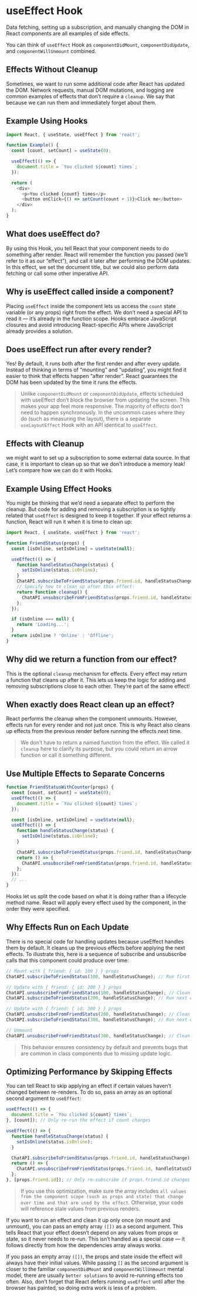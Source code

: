 # useEffect Hook

Data fetching, setting up a subscription, and manually changing the DOM in React components are all examples of side effects.

You can think of `useEffect` Hook as `componentDidMount`, `componentDidUpdate`, and `componentWillUnmount` combined.

## Effects Without Cleanup

Sometimes, we want to run some additional code after React has updated the DOM. Network requests, manual DOM mutations, and logging are common examples of effects that don’t require a `cleanup`. We say that because we can run them and immediately forget about them.

## Example Using Hooks

```js
import React, { useState, useEffect } from 'react';

function Example() {
  const [count, setCount] = useState(0);

  useEffect(() => {
    document.title = `You clicked ${count} times`;
  });

  return (
    <div>
      <p>You clicked {count} times</p>
      <button onClick={() => setCount(count + 1)}>Click me</button>
    </div>
  );
}
```

## What does useEffect do?

By using this Hook, you tell React that your component needs to do something after render. React will remember the function you passed (we’ll refer to it as our “effect”), and call it later after performing the DOM updates. In this effect, we set the document title, but we could also perform data fetching or call some other imperative API.

## Why is useEffect called inside a component?

Placing `useEffect` inside the component lets us access the `count` state variable (or any props) right from the effect. We don’t need a special API to read it — it’s already in the function scope. Hooks embrace JavaScript closures and avoid introducing React-specific APIs where JavaScript already provides a solution.

## Does useEffect run after every render?

Yes! By default, it runs both after the first render and after every update. Instead of thinking in terms of “mounting” and “updating”, you might find it easier to think that effects happen “after render”. React guarantees the DOM has been updated by the time it runs the effects.

> Unlike `componentDidMount` or `componentDidUpdate`, effects scheduled with useEffect don’t block the browser from updating the screen. This makes your app feel more responsive. The majority of effects don’t need to happen synchronously. In the uncommon cases where they do (such as measuring the layout), there is a separate `useLayoutEffect` Hook with an API identical to `useEffect`.

## Effects with Cleanup

we might want to set up a subscription to some external data source. In that case, it is important to clean up so that we don’t introduce a memory leak! Let’s compare how we can do it with Hooks.

## Example Using Effect Hooks

You might be thinking that we’d need a separate effect to perform the cleanup. But code for adding and removing a subscription is so tightly related that `useEffect` is designed to keep it together. If your effect returns a function, React will run it when it is time to clean up:

```js
import React, { useState, useEffect } from 'react';

function FriendStatus(props) {
  const [isOnline, setIsOnline] = useState(null);

  useEffect(() => {
    function handleStatusChange(status) {
      setIsOnline(status.isOnline);
    }
    ChatAPI.subscribeToFriendStatus(props.friend.id, handleStatusChange);
    // Specify how to clean up after this effect:
    return function cleanup() {
      ChatAPI.unsubscribeFromFriendStatus(props.friend.id, handleStatusChange);
    };
  });

  if (isOnline === null) {
    return 'Loading...';
  }
  return isOnline ? 'Online' : 'Offline';
}
```

## Why did we return a function from our effect?

This is the optional `cleanup` mechanism for effects. Every effect may return a function that cleans up after it. This lets us keep the logic for adding and removing subscriptions close to each other. They’re part of the same effect!

## When exactly does React clean up an effect?

React performs the cleanup when the component unmounts. However, effects run for every render and not just once. This is why React also cleans up effects from the previous render before running the effects next time.

> We don’t have to return a named function from the effect. We called it `cleanup` here to clarify its purpose, but you could return an arrow function or call it something different.

## Use Multiple Effects to Separate Concerns

```js
function FriendStatusWithCounter(props) {
  const [count, setCount] = useState(0);
  useEffect(() => {
    document.title = `You clicked ${count} times`;
  });

  const [isOnline, setIsOnline] = useState(null);
  useEffect(() => {
    function handleStatusChange(status) {
      setIsOnline(status.isOnline);
    }

    ChatAPI.subscribeToFriendStatus(props.friend.id, handleStatusChange);
    return () => {
      ChatAPI.unsubscribeFromFriendStatus(props.friend.id, handleStatusChange);
    };
  });
  // ...
}
```

Hooks let us split the code based on what it is doing rather than a lifecycle method name. React will apply every effect used by the component, in the order they were specified.

## Why Effects Run on Each Update

There is no special code for handling updates because useEffect handles them by default. It cleans up the previous effects before applying the next effects. To illustrate this, here is a sequence of subscribe and unsubscribe calls that this component could produce over time:

```js
// Mount with { friend: { id: 100 } } props
ChatAPI.subscribeToFriendStatus(100, handleStatusChange); // Run first effect

// Update with { friend: { id: 200 } } props
ChatAPI.unsubscribeFromFriendStatus(100, handleStatusChange); // Clean up previous effect
ChatAPI.subscribeToFriendStatus(200, handleStatusChange); // Run next effect

// Update with { friend: { id: 300 } } props
ChatAPI.unsubscribeFromFriendStatus(200, handleStatusChange); // Clean up previous effect
ChatAPI.subscribeToFriendStatus(300, handleStatusChange); // Run next effect

// Unmount
ChatAPI.unsubscribeFromFriendStatus(300, handleStatusChange); // Clean up last effect
```

> This behavior ensures consistency by default and prevents bugs that are common in class components due to missing update logic.

## Optimizing Performance by Skipping Effects

You can tell React to skip applying an effect if certain values haven’t changed between re-renders. To do so, pass an array as an optional second argument to `useEffect`:

```js
useEffect(() => {
  document.title = `You clicked ${count} times`;
}, [count]); // Only re-run the effect if count changes
```

```js
useEffect(() => {
  function handleStatusChange(status) {
    setIsOnline(status.isOnline);
  }

  ChatAPI.subscribeToFriendStatus(props.friend.id, handleStatusChange);
  return () => {
    ChatAPI.unsubscribeFromFriendStatus(props.friend.id, handleStatusChange);
  };
}, [props.friend.id]); // Only re-subscribe if props.friend.id changes
```

> If you use this optimization, make sure the array includes `all values from the component scope (such as props and state) that change over time and that are used by the effect`. Otherwise, your code will reference stale values from previous renders.

If you want to run an effect and clean it up only once (on mount and unmount), you can pass an empty array `([])` as a second argument. This tells React that your effect doesn’t depend on any values from props or state, so it never needs to re-run. This isn’t handled as a special case — it follows directly from how the dependencies array always works.

If you pass an empty array `([])`, the props and state inside the effect will always have their initial values. While passing `[]` as the second argument is closer to the familiar `componentDidMount` and `componentWillUnmount` mental model, there are usually `better solutions` to avoid re-running effects too often. Also, don’t forget that React defers running `useEffect` until after the browser has painted, so doing extra work is less of a problem.
